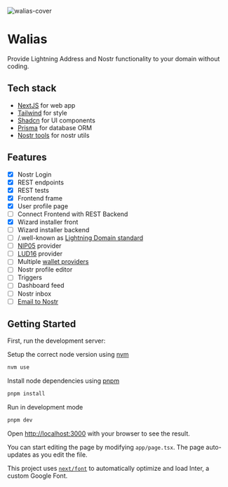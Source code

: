 ![walias-cover](./docs/assets/cover.png)

# Walias

Provide Lightning Address and Nostr functionality to your domain without coding.

## Tech stack

- [NextJS](https://nextjs.org/) for web app
- [Tailwind](https://tailwindcss.com/) for style
- [Shadcn](https://ui.shadcn.com/) for UI components
- [Prisma](https://www.prisma.io/) for database ORM
- [Nostr tools](https://github.com/nbd-wtf/nostr-tools) for nostr utils

## Features

- [x] Nostr Login
- [x] REST endpoints
- [x] REST tests
- [x] Frontend frame
- [x] User profile page
- [ ] Connect Frontend with REST Backend
- [x] Wizard installer front
- [ ] Wizard installer backend
- [ ] /.well-known as [Lightning Domain standard](https://github.com/lacrypta/lightning-domains)
- [ ] [NIP05](https://github.com/nostr-protocol/nips/blob/master/05.md) provider
- [ ] [LUD16](https://github.com/lnurl/luds/blob/luds/06.md) provider
- [ ] Multiple [wallet providers](./docs/WALLET_PROVIDERS.md)
- [ ] Nostr profile editor
- [ ] Triggers
- [ ] Dashboard feed
- [ ] Nostr inbox
- [ ] [Email to Nostr](./docs/MAIL_NOSTR.md)

## Getting Started

First, run the development server:

Setup the correct node version using [nvm](https://github.com/nvm-sh/nvm)

```bash
nvm use
```

Install node dependencies using [pnpm](https://pnpm.io/)

```bash
pnpm install
```

Run in development mode

```bash
pnpm dev
```

Open [http://localhost:3000](http://localhost:3000) with your browser to see the result.

You can start editing the page by modifying `app/page.tsx`. The page auto-updates as you edit the file.

This project uses [`next/font`](https://nextjs.org/docs/basic-features/font-optimization) to automatically optimize and load Inter, a custom Google Font.
